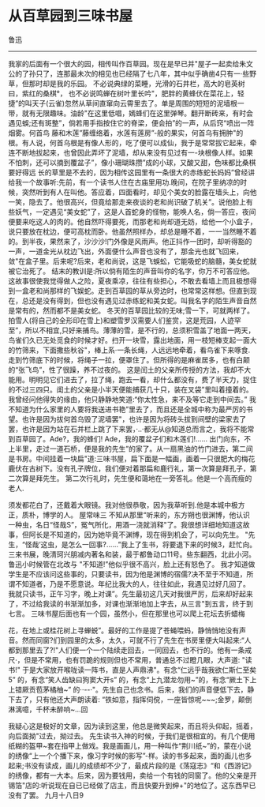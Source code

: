 # 从百草园到三味书屋

鲁迅

---

我家的后面有一个很大的园，相传叫作百草园。现在是早已并"屋子一起卖给朱文公的了孙只了，连那最未次的相见也已经隔了七八年，其中似乎确凿4只有一·些野草，但那时却是我的乐园。
不必说典绿的菜睡，光滑的石井栏，高大的皂英树曰，紫红的桑棋°， 也不必说鸣蝉在树叶里长吟"，肥胖的黄蜂伏在菜花上，轻捷”的叫天子(云雀)忽然从草间直窜向云霄里去了。单是周围的短短的泥墙根一带，就有无限趣味。油龄"在这里低唱，嫣蜂们在这里弹琴。翻开断砖来，有时会遇见蜈;还有斑整”，倘若用手指按住它的脊梁，便会拍”的一声，从后窍“喷出一阵烟雾。何首鸟 藤和木莲”藤缠络着，水莲有莲房”-般的果实，何首乌有拥肿"的根。有人说，何首乌根是有像人形的，吃了便可以成仙，我于是常常拔它起来，牵连不断地拔起来，也曾因此弄坏了泥墙，却从来没有见过有一-块根像人样。如果不怕刺，还可以摘到覆盆子”，像小珊瑚珠攒”成的小球，又酸又甜，色味都比桑棋要好得远
长的草里是不去的，因为相传这园里有一条很大的赤练蛇长妈妈”曾经讲给我一个故事听:先前，有一个读书人住在古庙里用功.晚间，在院子里纳凉的时候，突然听到有人在叫他。答应着，四面看时，却见个美女的脸露在墙头上，向他一笑，隐去了。他很高兴，但竟给那走来夜谈的老和尚识破了机关”。说他脸上有些妖气，一定遇见“美女蛇”了，这是人首蛇身的怪物，能唤人名，倘一答应，夜间便要来吃这人的肉的。他自然吓得要死，而那老和尚却道无妨，给他一个小盒子，说只要放在枕边，便可高枕而卧。他虽然照样办，却总是睡不着，一一当然睡不着的。到半夜，果然来了，沙沙沙!门外像是风雨声。他正抖作一团时，却听得豁的一声，一道金光从枕边飞出，外面便什么声音也没有了，那金光也就飞回来，敛"在盒子里。后来呢?后来，老和尚说，这是飞蜈蚣，它能吸蛇的脑髓，美女蛇就被它治死了。
结末的教训是:所以倘有陌生的声音叫你的名字，你万不可答应他。这故事很使我觉得做人之险，夏夜乘凉，往往有些担心，不敢去看墙上而且极想得到一盒老和尚那样的飞娱蛇。走到百草园的草从旁边时，也常常这样想。但直到现在，总还是没有得到，但也没有遇见过赤练蛇和美女蛇。叫我名字的陌生声音自然是常有的，然而都不是美女蛇。
冬天的百草园比较的无味;雪一下，可就两样了。拍雪人(将自己的全形印在雪上)和塑雪罗汉需要人们鉴赏，这是荒园，人迹罕至”，所以不相宜,只好来捕鸟。薄薄的雪，是不行的，总须积雪盖了地面一两天，鸟雀们久已无处觅食的时候才好。扫开一块雪，露出地面，用一枝短棒支起一面大的竹筛来，下面撒些秋谷"，棒上系·一条长绳，人远远地牵着，看鸟雀下来啄食.走到竹筛底下的时候，将绳子一拉，便罩住了。但所得的是麻雀居多，也有白颠的“张飞鸟”，性了很躁，养不过夜的。
这是闰土的父亲所传授的方法，我却不大能用。明明见它们进去了，拉了绳，跑去一看，却什么都没有，费了半天力，捉住的不过三四只。闺土的父亲是小半天便能捕获几十只，装在叉袋”里叫着撞着的。我曾经问他得失的缘由，他只静静地笑道:“你太性急，来不及等它走到中间去。”
我不知道为什么家里的人要将我送进书艳”里去了，而且还是全城中称为最严厉的书望。也许是因为拔何首乌毁了泥墙罢"，也许是因为将砖头拔到间壁的梁家去了罢，也许是因为站在石并栏上跳了下来罢，·..·都无从@知道总而言之，我将不能常到百草园了。Ade?，我的蜂们! Ade，我的覆盆子们和木莲们!......
出门向东，不上半里，走过一道石桥，便是我的先生”的家了。从一扇黑油的竹门进去，第二间是书房。中间挂着一块扁"道:三味书屋，扁下面是一幅画，画着一只很肥大的梅花鹿伏在古树下。没有孔子牌位，我们便对着那扁和鹿行礼，第一次算是拜孔子，第二次算是拜先生。
第二次行礼时，先生便和蔼地在一旁答礼。他是一个高而瘦的老人.

须发都花白了，还戴着大眼镜。我对他很恭敬，因为我草听到.他是本城中极方正，质朴，博学的人。
屋常味三
不知从那里“听来的，东方朔也很渊博，他认识一种虫，名日“怪哉S”，冤气所化，用酒一浇就消释"了。我很想详细地知道这故事，但阿长是不知道的，因为她毕竟不渊博，现在得到机会了，可以向先生。
"先生，“怪哉’这虫，是怎么一回事?......”我上了生书，将要退下来的时候3，赶忙向。
三来书展，晚清珂兴朋减内著名和装，最于都鲁动口11号。些东翻西，北此小河。鲁迅小时候管在北改与
"不知道!”他似乎很不高兴，脸上还有怒色了。
我才知道做学生是不应该问这些事的，只要读书，因为他是渊博的宿儒?决不至于不知道，所谓不知道者，乃是不愿意说。年纪比我大的人，往往如此，我遇见过好几回了。
我就只读书，正午习字，晚上对课”。先生最初这几天对我很严厉，后来却好起来了，不过给我读的书渐渐加多，对课也渐渐地加上字去，从三言"到五言，终于到七言。
三味书屋后面也有一个园，虽然小，但在那里也可以爬上花坛去折蜡梅

花，在地上或桂花树上寻蝉蜕”。最好的工作是提了苍蝇喂蚂，静悄悄地没有声音。然而同窗?们到园里的太多，太久，可就不行了先生在书房里便大叫起来:“人都到那里去了?!"人们便一个一个陆续走回去，一同回去，也不行的。他有一条戒尺·，但是不常用，也有罚跪的规则但也不常用，普通总不过瞪几眼，大声道:
"读书!"
于是大家放开喉咙读一阵书，直是人声鼎沸"。有念“仁远乎哉我欲仁斯仁至矣5” 的，有念“笑人齿缺曰狗窦大开s” 的，有念“上九潜龙勿用~”的，有念“厥土下上上错厥贡苞茅橘柚~” 的··--·"。先生自己也念书。后来，我们的声音便低下去，静下去了，只有他还大声朗读着:
“铁如意，指挥伺傥，一座皆惊呢~~~;金罗，颠倒淋漓噫，千杯未醉响~...回

我疑心这是极好的文章，因为读到这里，他总是微笑起来，而且将头仰起，摇着，向后面拗"过去，拗过去。
先生读书入神的时候，于我们是很相宜的。有几个便用纸糊的盔甲~套在指甲上做戏。我是画画儿，用一种叫作“荆川纸~”的，蒙在小说的绣像“上一个个播下来，像习字时候的影写”-样。读的书多起来，面的画儿也多起来;书没有读成，画儿的成绩却不少了，最成片段的是《荡寇志》“和《西游记》的绣像，都有一大本。后来，因为要钱用，卖给一个有钱的同窗了。他的父亲是开锡箔"店的:听说现在自已已经做了店主，而且快要升到绅+"的地位了。这东西早已没有了罢。
九月十八日9
